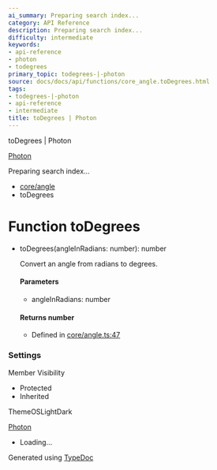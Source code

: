```yaml
---
ai_summary: Preparing search index...
category: API Reference
description: Preparing search index...
difficulty: intermediate
keywords:
- api-reference
- photon
- todegrees
primary_topic: todegrees-|-photon
source: docs/docs/api/functions/core_angle.toDegrees.html
tags:
- todegrees-|-photon
- api-reference
- intermediate
title: toDegrees | Photon
---
```

toDegrees | Photon

[Photon](../index.md)




Preparing search index...

* [core/angle](../modules/core_angle.md)
* toDegrees

# Function toDegrees

* toDegrees(angleInRadians: number): number

  Convert an angle from radians to degrees.

  #### Parameters

  + angleInRadians: number

  #### Returns number

  + Defined in [core/angle.ts:47](https://github.com/mwhite454/photon/blob/main/packages/photon/src/core/angle.ts#L47)

### Settings

Member Visibility

* Protected
* Inherited

ThemeOSLightDark

[Photon](../index.md)

* Loading...

Generated using [TypeDoc](https://typedoc.org/)

